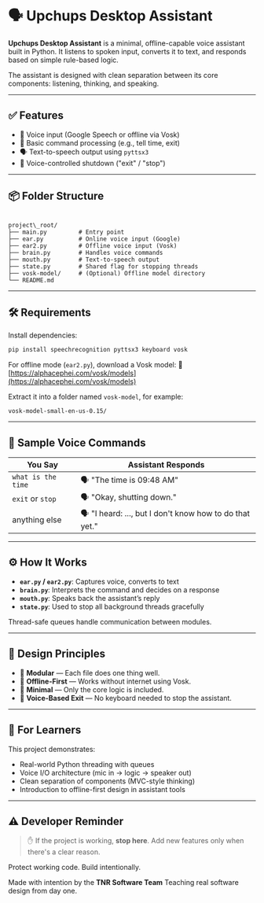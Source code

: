 
# 🗣️ Upchups Desktop Assistant

**Upchups Desktop Assistant** is a minimal, offline-capable voice assistant built in Python. It listens to spoken input, converts it to text, and responds based on simple rule-based logic.

The assistant is designed with clean separation between its core components: listening, thinking, and speaking.

---

## ✅ Features

- 🎤 Voice input (Google Speech or offline via Vosk)
- 🧠 Basic command processing (e.g., tell time, exit)
- 🗣️ Text-to-speech output using `pyttsx3`
- 🚦 Voice-controlled shutdown ("exit" / "stop")

---

## 📦 Folder Structure

```

project\_root/
├── main.py         # Entry point
├── ear.py          # Online voice input (Google)
├── ear2.py         # Offline voice input (Vosk)
├── brain.py        # Handles voice commands
├── mouth.py        # Text-to-speech output
├── state.py        # Shared flag for stopping threads
├── vosk-model/     # (Optional) Offline model directory
└── README.md

````

---

## 🛠 Requirements

Install dependencies:

```bash
pip install speechrecognition pyttsx3 keyboard vosk
````

For offline mode (`ear2.py`), download a Vosk model:
🔗 [https://alphacephei.com/vosk/models](https://alphacephei.com/vosk/models)

Extract it into a folder named `vosk-model`, for example:

```
vosk-model-small-en-us-0.15/
```

---

## 💬 Sample Voice Commands

| You Say            | Assistant Responds                                       |
| ------------------ | -------------------------------------------------------- |
| `what is the time` | 🗣️ "The time is 09:48 AM"                               |
| `exit` or `stop`   | 🗣️ "Okay, shutting down."                               |
| anything else      | 🗣️ "I heard: ..., but I don't know how to do that yet." |

---

## ⚙️ How It Works

* **`ear.py` / `ear2.py`**: Captures voice, converts to text
* **`brain.py`**: Interprets the command and decides on a response
* **`mouth.py`**: Speaks back the assistant’s reply
* **`state.py`**: Used to stop all background threads gracefully

Thread-safe queues handle communication between modules.

---

## 🎯 Design Principles

* 🧩 **Modular** — Each file does one thing well.
* 📡 **Offline-First** — Works without internet using Vosk.
* 🧘 **Minimal** — Only the core logic is included.
* 🧼 **Voice-Based Exit** — No keyboard needed to stop the assistant.

---

## 🧠 For Learners

This project demonstrates:

* Real-world Python threading with queues
* Voice I/O architecture (mic in → logic → speaker out)
* Clean separation of components (MVC-style thinking)
* Introduction to offline-first design in assistant tools

---

## ⚠️ Developer Reminder

> ✋ If the project is working, **stop here**. Add new features only when there's a clear reason.

Protect working code. Build intentionally.


Made with intention by the **TNR Software Team**
Teaching real software design from day one.
